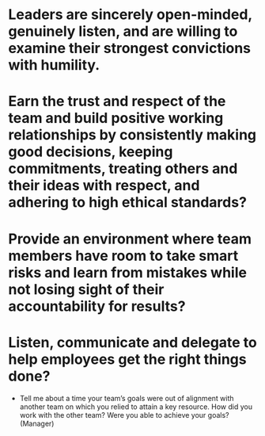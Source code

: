 # Leaders are sincerely open-minded, genuinely listen, and are willing to examine their strongest convictions with humility.

# Earn the trust and respect of the team and build positive working relationships by consistently making good decisions, keeping commitments, treating others and their ideas with respect, and adhering to high ethical standards?

# Provide an environment where team members have room to take smart risks and learn from mistakes while not losing sight of their accountability for results?
# Listen, communicate and delegate to help employees get the right things done?


- 	Tell me about a time your team’s goals were out of alignment with another team on which you relied to attain a key resource.  How did you work with the other team?  Were you able to achieve your goals?  (Manager)


